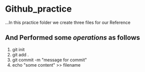 # Github_practice

...In this practice folder we create three files for our Reference

## And Performed some *operations* as follows 

1. git init
2. git add .
3. git commit -m "message for commit"
4. echo "some content" >> filename
   
   
